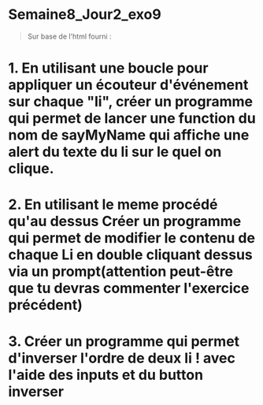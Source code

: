# Semaine8_Jour2_exo9
> Sur base de l'html fourni :

# 1. En utilisant une boucle pour appliquer un écouteur d'événement sur chaque "li", créer un programme qui permet de lancer une function du nom de sayMyName qui affiche une alert du texte du li sur le quel on clique.

# 2. En utilisant le meme procédé qu'au dessus Créer un programme qui permet de modifier le contenu de chaque Li en double cliquant dessus via un prompt(attention peut-être que tu devras commenter l'exercice précédent)

# 3. Créer un programme qui permet d'inverser l'ordre de deux li ! avec l'aide des inputs et du button inverser